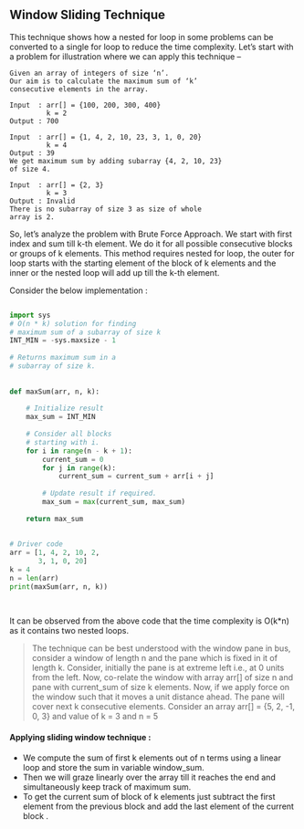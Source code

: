 ## Window Sliding Technique

This technique shows how a nested for loop in some problems can be converted to a single for loop to reduce the time complexity.
Let’s start with a problem for illustration where we can apply this technique – 

```
Given an array of integers of size ‘n’.
Our aim is to calculate the maximum sum of ‘k’ 
consecutive elements in the array.

Input  : arr[] = {100, 200, 300, 400}
         k = 2
Output : 700

Input  : arr[] = {1, 4, 2, 10, 23, 3, 1, 0, 20}
         k = 4 
Output : 39
We get maximum sum by adding subarray {4, 2, 10, 23}
of size 4.

Input  : arr[] = {2, 3}
         k = 3
Output : Invalid
There is no subarray of size 3 as size of whole
array is 2.
```

So, let’s analyze the problem with Brute Force Approach. We start with first index and sum till k-th element. We do it for all possible consecutive blocks or groups of k elements. This method requires nested for loop, the outer for loop starts with the starting element of the block of k elements and the inner or the nested loop will add up till the k-th element.

Consider the below implementation : 

```py

import sys
# O(n * k) solution for finding
# maximum sum of a subarray of size k
INT_MIN = -sys.maxsize - 1
 
# Returns maximum sum in a
# subarray of size k.
 
 
def maxSum(arr, n, k):
 
    # Initialize result
    max_sum = INT_MIN
 
    # Consider all blocks
    # starting with i.
    for i in range(n - k + 1):
        current_sum = 0
        for j in range(k):
            current_sum = current_sum + arr[i + j]
 
        # Update result if required.
        max_sum = max(current_sum, max_sum)
 
    return max_sum
 
 
# Driver code
arr = [1, 4, 2, 10, 2,
       3, 1, 0, 20]
k = 4
n = len(arr)
print(maxSum(arr, n, k))
 
 
```

It can be observed from the above code that the time complexity is O(k*n) as it contains two nested loops.


 > The technique can be best understood with the window pane in bus, consider a window of length n and the pane which is fixed in it of length k. Consider, initially the pane is at extreme left i.e., at 0 units from the left. Now, co-relate the window with array arr[] of size n and pane with current_sum of size k elements. Now, if we apply force on the window such that it moves a unit distance ahead. The pane will cover next k consecutive elements. 
Consider an array arr[] = {5, 2, -1, 0, 3} and value of k = 3 and n = 5

#### Applying sliding window technique : 

* We compute the sum of first k elements out of n terms using a linear loop and store the sum in variable window_sum.
* Then we will graze linearly over the array till it reaches the end and simultaneously keep track of maximum sum.
* To get the current sum of block of k elements just subtract the first element from the previous block and add the last element of the current block .
